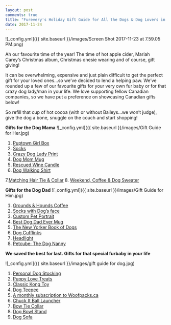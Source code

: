 ```yaml
---
layout: post
comments: true
title: "Furevery's Holiday Gift Guide for All the Dogs & Dog Lovers in Your Life"
date: 2017-11-24
---
```


![_config.yml]({{ site.baseurl }}/images/Screen Shot 2017-11-23 at 7.59.05 PM.png)

Ah our favourite time of the year! The time of hot apple cider, Mariah Carey’s Christmas album, Christmas onesie wearing and
of course, gift giving!   

It can be overwhelming, expensive and just plain difficult to get the perfect gift for your loved ones…so we’ve decided to
lend a helping paw. We’ve rounded up a few of our favourite gifts for your very own fur baby or for that crazy dog lady/man in
your life. We love supporting fellow Canadian companies, so we have put a preference on showcasing Canadian gifts below! 

So refill that cup of hot cocoa (with or without Baileys…we won’t judge), give the dog a bone, snuggle on the couch and start
shopping! 

**Gifts for the Dog Mama**
![_config.yml]({{ site.baseurl }}/images/Gift Guide for Her.jpg)
1. <a href="http://www.puptowngirlbox.com/">Puptown Girl Box</a>
2. <a href="https://www.etsy.com/ca/listing/476134800/stay-home-with-my-dog-cute-boot-socks?ga_order=most_relevant&ga_search_type=all&ga_view_type=gallery&ga_search_query=dog%20mom&ref=sr_gallery_13">Socks</a>
3. <a href="https://www.ssprintshop.com/products/fur-mama">Crazy Dog Lady Print</a>
4. <a href="https://www.etsy.com/ca/listing/482942656/dog-mama-mug-dog-lovers-mug-crazy-dog?ga_order=most_relevant&ga_search_type=all&ga_view_type=gallery&ga_search_query=dog%20mom&ref=sr_gallery_24">Dog Mom Mug</a>
5. <a href="http://rescuedwinecandles.com/">Rescued Wine Candle</a>
6. <a href="https://www.armtheanimals.com/products/womens-dog-walking-shirt-oversized-tee">Dog Walking Shirt</a>

7.<a href="https://www.etsy.com/ca/listing/555053790/tie-up-headband-top-knot-headband-red?">Matching Hair Tie & Collar</a>
8. <a href="https://www.etsy.com/ca/listing/564552013/weekends-coffee-and-dogs-sweatshirt?ga_order=most_relevant&ga_search_type=all&ga_view_type=gallery&ga_search_query=dog%20sweatshirt&ref=sr_gallery_4">Weekend, Coffee & Dog Sweater</a>

**Gifts for the Dog Dad**
![_config.yml]({{ site.baseurl }}/images/Gift Guide for Him.jpg)
1. <a href="https://grounds-and-hounds.myshopify.com/collections/our-coffee">Grounds & Hounds Coffee</a>
2. <a href="https://www.divvyupsocks.com/dogsocks">Socks with Dog’s face</a>
3. <a href="https://popyourpup.com/">Custom Pet Portrait</a>
4. <a href="https://www.etsy.com/ca/listing/572684309/dog-dad-coffee-mug-best-dog-dad-ever?ga_order=most_relevant&ga_search_type=all&ga_view_type=gallery&ga_search_query=dog%20dad%20mug&ref=sr_gallery_7">Best Dog Dad Ever Mug</a>
5. <a href="https://www.amazon.com/The-Big-Yorker-Book-Dogs/dp/067964475X/ref=as_sl_pc_ss_til?tag=1988-bg-in-ny-20&linkCode=w01&linkId=&creativeASIN=067964475X">The New Yorker Book of Dogs</a>
6. <a href="http://www.canadacufflinks.ca/Dog-Cufflinks.html"> Dog Cufflinks</a>
7. <a href="https://www.amazon.com/GRDE-Zoomable-Headlamp-Rechargeable-Batteries/dp/B00NIOCZIK/ref=zg_bs_3180291_2?_encoding=UTF8&psc=1&refRID=5P56E7XJEK6K7EH2QJYF">Headlight</a>
8. <a href="https://petcube.com/en-ca/">Petcube: The Dog Nanny</a>

**We saved the best for last. Gifts for that special furbaby in your life**

![_config.yml]({{ site.baseurl }}/images/gift guide for dog.jpg)
1. <a href="https://www.etsy.com/ca/listing/254052105/personalized-dog-stocking-dog-christmas?ga_order=most_relevant&ga_search_type=all&ga_view_type=gallery&ga_search_query=dog%20stocking&ref=sr_gallery_21">Personal Dog Stocking</a>
2. <a href="https://www.homesalive.ca/brands/puppy-love.html">Puppy Love Treats</a>
3. <a href="https://www.kongcompany.com/">Classic Kong Toy</a>
4. <a href="https://www.etsy.com/ca/listing/515940192/pet-teepee-tent-in-black-and-white?ga_order=most_relevant&ga_search_type=all&ga_view_type=gallery&ga_search_query=dog%20teepee&ref=sr_gallery_3"> Dog Teepee</a>
5. <a href="https://woofpacks.ca/">A monthly subscription to Woofpacks.ca</a>
6. <a href="https://www.homesalive.ca/brands/chuckit/chuckit-large-ball-launcher-sport-26-424.html">Chuck It Ball Launcher</a>
7. <a href="https://www.etsy.com/ca/listing/479336473/red-black-tartan-tartan-dog-collar?ga_order=most_relevant&ga_search_type=all&ga_view_type=gallery&ga_search_query=dog%20collar&ref=sr_gallery_19">Bow Tie Collar</a>
8. <a href="http://www.howlandhome.ca/product/new-painted-edge-dog-bowl-stand-set-double-tall">Dog Bowl Stand</a>
9. <a href="http://www.bowsers.com/pet-beds/scandinave-pet-sofa.html">Dog Sofa</a>


